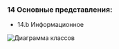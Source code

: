 ### 14 Основные представления:

[//]: # (- 14.a Функциональное процессы )

[//]: # ()
[//]: # (![Функциональное процессы]&#40;https://i.ibb.co/xGXgK8p/Untitled-1.jpg&#41;)

- 14.b Информационное

![Диаграмма классов](https://i.ibb.co/tKZygKK/1-4.png)

[//]: # (- 14.c Многозадачность &#40;concurrency&#41;.)

[//]: # ()
[//]: # (![Диаграмма классов]&#40;https://i.ibb.co/8DBCb6m/basket-5.jpg&#41;  )

[//]: # (- 14.d Инфраструктурное)

[//]: # (  разработчик у себя разворачивает сервис и все зависимости ссылаются на нужное окружение в облаке)

[//]: # ()
[//]: # (![]&#40;https://i.ibb.co/0jBcsf1/Untitled-2.jpg&#41;)

[//]: # ()
[//]: # (![]&#40;https://i.ibb.co/pPbKWFq/Untitled-3.jpg&#41;)

[//]: # (- 14.e Безопасность)

[//]: # ()
[//]: # (![]&#40;https://i.ibb.co/k0BDLqm/Untitled-4.jpg&#41;)